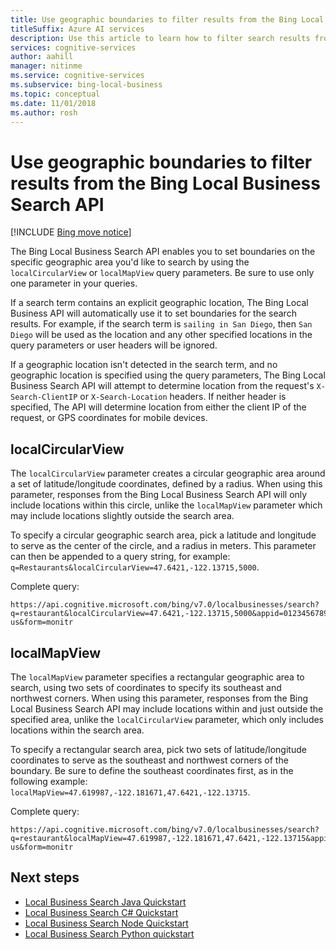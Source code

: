 ```yaml
---
title: Use geographic boundaries to filter results from the Bing Local Business Search API
titleSuffix: Azure AI services
description: Use this article to learn how to filter search results from the Bing Local Business Search API.
services: cognitive-services
author: aahill
manager: nitinme
ms.service: cognitive-services
ms.subservice: bing-local-business
ms.topic: conceptual
ms.date: 11/01/2018
ms.author: rosh
---
```


# Use geographic boundaries to filter results from the Bing Local Business Search API

[!INCLUDE [Bing move notice](../bing-web-search/includes/bing-move-notice.md)]

The Bing Local Business Search API enables you to set boundaries on the specific geographic area you'd like to search by using the `localCircularView` or `localMapView` query parameters. Be sure to use only one parameter in your queries. 

If a search term contains an explicit geographic location, The Bing Local Business API will automatically use it to set boundaries for the search results. For example, if the search term is `sailing in San Diego`, then `San Diego` will be used as the location and any other specified locations in the query parameters or user headers will be ignored. 

If a geographic location isn't detected in the search term, and no geographic location is specified using the query parameters, The Bing Local Business Search API will attempt to determine location from the request's `X-Search-ClientIP` or `X-Search-Location` headers. If neither header is specified, The API will determine location from either the client IP of the request, or GPS coordinates for mobile devices.

## localCircularView

The `localCircularView` parameter creates a circular geographic area around a set of latitude/longitude coordinates, defined by a radius. When using this parameter, responses from the Bing Local Business Search API will only include locations within this circle, unlike the `localMapView` parameter which may include locations slightly outside the search area.

To specify a circular geographic search area, pick a latitude and longitude to serve as the center of the circle, and a radius in meters. This parameter can then be appended to a query string, for example: `q=Restaurants&localCircularView=47.6421,-122.13715,5000`.

Complete query:

```
https://api.cognitive.microsoft.com/bing/v7.0/localbusinesses/search?q=restaurant&localCircularView=47.6421,-122.13715,5000&appid=0123456789ABCDEF&mkt=en-us&form=monitr
```

## localMapView

The `localMapView` parameter specifies a rectangular geographic area to search, using two sets of coordinates to specify its southeast and northwest corners. When using this parameter, responses from the Bing Local Business Search API may include locations within and just outside the specified area, unlike the `localCircularView` parameter, which only includes locations within the search area.

To specify a rectangular search area, pick two sets of latitude/longitude coordinates to serve as the southeast and northwest corners of the boundary. Be sure to define the southeast coordinates first, as in the following example: `localMapView=47.619987,-122.181671,47.6421,-122.13715`.

Complete query:

```
https://api.cognitive.microsoft.com/bing/v7.0/localbusinesses/search?q=restaurant&localMapView=47.619987,-122.181671,47.6421,-122.13715&appid=0123456789ABCDEF&mkt=en-us&form=monitr
```

## Next steps
- [Local Business Search Java Quickstart](quickstarts/local-search-java-quickstart.md)
- [Local Business Search C# Quickstart](quickstarts/local-quickstart.md)
- [Local Business Search Node Quickstart](quickstarts/local-search-node-quickstart.md)
- [Local Business Search Python quickstart](quickstarts/local-search-python-quickstart.md)
